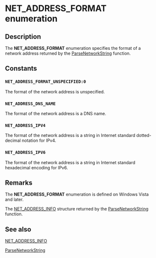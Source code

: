 # NET_ADDRESS_FORMAT enumeration

## Description

The **NET_ADDRESS_FORMAT** enumeration specifies the format of a network address returned by the [ParseNetworkString](https://learn.microsoft.com/windows/desktop/api/iphlpapi/nf-iphlpapi-parsenetworkstring) function.

## Constants

### `NET_ADDRESS_FORMAT_UNSPECIFIED:0`

The format of the network address is unspecified.

### `NET_ADDRESS_DNS_NAME`

The format of the network address is a DNS name.

### `NET_ADDRESS_IPV4`

The format of the network address is a string in Internet standard dotted-decimal notation for IPv4.

### `NET_ADDRESS_IPV6`

The format of the network address is a string in Internet standard hexadecimal encoding for IPv6.

## Remarks

The **NET_ADDRESS_FORMAT** enumeration is defined on Windows Vista and later.

The [NET_ADDRESS_INFO](https://learn.microsoft.com/windows/desktop/api/iphlpapi/ns-iphlpapi-net_address_info) structure returned by the [ParseNetworkString](https://learn.microsoft.com/windows/desktop/api/iphlpapi/nf-iphlpapi-parsenetworkstring) function.

## See also

[NET_ADDRESS_INFO](https://learn.microsoft.com/windows/desktop/api/iphlpapi/ns-iphlpapi-net_address_info)

[ParseNetworkString](https://learn.microsoft.com/windows/desktop/api/iphlpapi/nf-iphlpapi-parsenetworkstring)